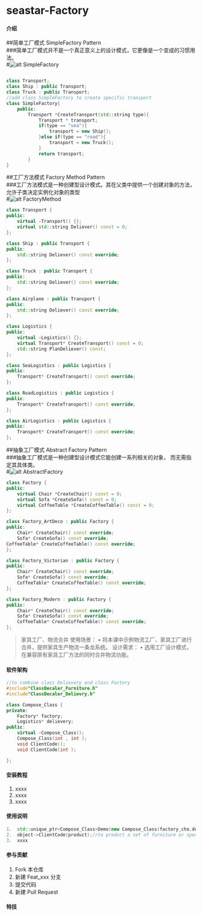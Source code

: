 # seastar-Factory

#### 介绍
##简单工厂模式 SimpleFactory Pattern  
###简单工厂模式并不是一个真正意义上的设计模式，它更像是一个变成的习惯用法。  
#![alt SimpleFactory](https://gitee.com/trammelsol/seastar/raw/master/FactoryPattern/SimpleFactory.png "简单工厂模式")  
```C++

class Transport;
class Ship : public Transport;
class Truck : public Transport;
//add class SimpleFactory to create specific transport
class SimpleFactory{
    public:
        Transport *CreateTransport(std::string type){
            Transport * transport;
            if(type == "sea"){
                transport = new Ship();
            }else if(type == "road"){
                transport = new Truck();
            }
            return transport;
        }
}

```  


##工厂方法模式 Factory Method Pattern  
###工厂方法模式是一种创建型设计模式。其在父类中提供一个创建对象的方法，允许子类决定实例化对象的类型  
#![alt FactoryMethod](https://gitee.com/trammelsol/seastar/raw/master/FactoryPattern/FactoryMethod.png "工厂方法模式")  
```C++
class Transport {
public:
	virtual ~Transport() {};
	virtual std::string Deliever() const = 0;
};

class Ship : public Transport {
public:
	std::string Deliever() const override;
};

class Truck : public Transport {
public:
	std::string Deliever() const override;
};

class Airplane : public Transport {
public:
	std::string Deliever() const override;
};

class Logistics {
public:
	virtual ~Logistics() {};
	virtual Transport* CreateTransport() const = 0;
	std::string PlanDeliever() const;
};

class SeaLogistics : public Logistics {
public:
	Transport* CreateTransport() const override;
};

class RoadLogistics : public Logistics {
public:
	Transport* CreateTransport() const override;
};

class AirLogistics : public Logistics {
public:
	Transport* CreateTransport() const override;
};
```

##抽象工厂模式 Abstract Factory Pattern  
###抽象工厂模式是一种创建型设计模式它能创建一系列相关的对象， 而无需指定其具体类。  
#![alt AbstractFactory](https://gitee.com/trammelsol/seastar/raw/master/FactoryPattern/AbstractFactory.png "抽象工厂模式")  
```C++
class Factory {
public:
	virtual Chair *CreateChair() const = 0;
	virtual Sofa *CreateSofa() const = 0;
	virtual CoffeeTable *CreateCoffeeTable() const = 0;
};

class Factory_ArtDeco : public Factory {
public:
	Chair* CreateChair() const override;
	Sofa* CreateSofa() const override;
CoffeeTable* CreateCoffeeTable() const override;
};

class Factory_Victorian : public Factory {
public:
	Chair* CreateChair() const override;
	Sofa* CreateSofa() const override;
	CoffeeTable* CreateCoffeeTable() const override;
};

class Factory_Modern : public Factory {
public:
	Chair* CreateChair() const override;
	Sofa* CreateSofa() const override;
	CoffeeTable* CreateCoffeeTable() const override;
};

```  
  


>家具工厂、物流合并
>使用场景：
>• 将本课中示例物流工厂、家具工厂进行合并，提供家具生产物流一条龙系统。
>设计需求：
>• 选用工厂设计模式，在兼容原有家具工厂方法的同时合并物流功能。

#### 软件架构
```C++
//to combine class Delievery and class Factory
#include"ClassDecaler_Furniture.h"
#include"ClassDecaler_Delievry.h"

class Compose_Class {
private:
	Factory* factory;
	Logistics* delievery;
public:
	virtual ~Compose_Class();
	Compose_Class(int , int );
	void ClientCode();
	void ClientCode(int );

};
```

#### 安装教程

1.  xxxx
2.  xxxx
3.  xxxx

#### 使用说明
```C++
1.  std::unique_ptr<Compose_Class>Demo(new Compose_Class(factory_cho,delievery_cho));// to create an object with ability to create furniture and delievery
2.  object->ClientCode(product);//to product a set of furniture or specific chair/sofa/coffee_table
3.  xxxx
```
#### 参与贡献

1.  Fork 本仓库
2.  新建 Feat_xxx 分支
3.  提交代码
4.  新建 Pull Request


#### 特技